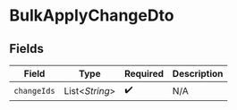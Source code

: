 # BulkApplyChangeDto


## Fields

| Field              | Type               | Required           | Description        |
| ------------------ | ------------------ | ------------------ | ------------------ |
| `changeIds`        | List<*String*>     | :heavy_check_mark: | N/A                |